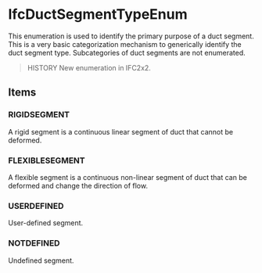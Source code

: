 # IfcDuctSegmentTypeEnum

This enumeration is used to identify the primary purpose of a duct segment. This is a very basic categorization mechanism to generically identify the duct segment type. Subcategories of duct segments are not enumerated.
<!-- end of short definition -->


> HISTORY New enumeration in IFC2x2.

## Items

### RIGIDSEGMENT
A rigid segment is a continuous linear segment of duct that cannot be deformed.

### FLEXIBLESEGMENT
A flexible segment is a continuous non-linear segment of duct that can be deformed and change the direction of flow.

### USERDEFINED
User-defined segment.

### NOTDEFINED
Undefined segment.
